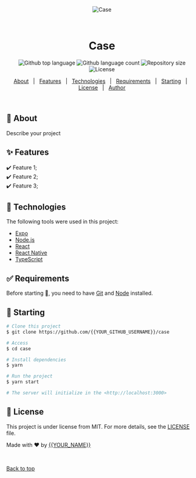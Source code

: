 <div align="center" id="top"> 
  <img src="./.github/app.gif" alt="Case" />

  &#xa0;

  <!-- <a href="https://case.netlify.app">Demo</a> -->
</div>

<h1 align="center">Case</h1>

<p align="center">
  <img alt="Github top language" src="https://img.shields.io/github/languages/top/{{YOUR_GITHUB_USERNAME}}/case?color=56BEB8">

  <img alt="Github language count" src="https://img.shields.io/github/languages/count/{{YOUR_GITHUB_USERNAME}}/case?color=56BEB8">

  <img alt="Repository size" src="https://img.shields.io/github/repo-size/{{YOUR_GITHUB_USERNAME}}/case?color=56BEB8">

  <img alt="License" src="https://img.shields.io/github/license/{{YOUR_GITHUB_USERNAME}}/case?color=56BEB8">

  <!-- <img alt="Github issues" src="https://img.shields.io/github/issues/{{YOUR_GITHUB_USERNAME}}/case?color=56BEB8" /> -->

  <!-- <img alt="Github forks" src="https://img.shields.io/github/forks/{{YOUR_GITHUB_USERNAME}}/case?color=56BEB8" /> -->

  <!-- <img alt="Github stars" src="https://img.shields.io/github/stars/{{YOUR_GITHUB_USERNAME}}/case?color=56BEB8" /> -->
</p>

<!-- Status -->

<!-- <h4 align="center"> 
	🚧  Case 🚀 Under construction...  🚧
</h4> 

<hr> -->

<p align="center">
  <a href="#dart-about">About</a> &#xa0; | &#xa0; 
  <a href="#sparkles-features">Features</a> &#xa0; | &#xa0;
  <a href="#rocket-technologies">Technologies</a> &#xa0; | &#xa0;
  <a href="#white_check_mark-requirements">Requirements</a> &#xa0; | &#xa0;
  <a href="#checkered_flag-starting">Starting</a> &#xa0; | &#xa0;
  <a href="#memo-license">License</a> &#xa0; | &#xa0;
  <a href="https://github.com/{{YOUR_GITHUB_USERNAME}}" target="_blank">Author</a>
</p>

<br>

## :dart: About ##

Describe your project

## :sparkles: Features ##

:heavy_check_mark: Feature 1;\
:heavy_check_mark: Feature 2;\
:heavy_check_mark: Feature 3;

## :rocket: Technologies ##

The following tools were used in this project:

- [Expo](https://expo.io/)
- [Node.js](https://nodejs.org/en/)
- [React](https://pt-br.reactjs.org/)
- [React Native](https://reactnative.dev/)
- [TypeScript](https://www.typescriptlang.org/)

## :white_check_mark: Requirements ##

Before starting :checkered_flag:, you need to have [Git](https://git-scm.com) and [Node](https://nodejs.org/en/) installed.

## :checkered_flag: Starting ##

```bash
# Clone this project
$ git clone https://github.com/{{YOUR_GITHUB_USERNAME}}/case

# Access
$ cd case

# Install dependencies
$ yarn

# Run the project
$ yarn start

# The server will initialize in the <http://localhost:3000>
```

## :memo: License ##

This project is under license from MIT. For more details, see the [LICENSE](LICENSE.md) file.


Made with :heart: by <a href="https://github.com/{{YOUR_GITHUB_USERNAME}}" target="_blank">{{YOUR_NAME}}</a>

&#xa0;

<a href="#top">Back to top</a>
